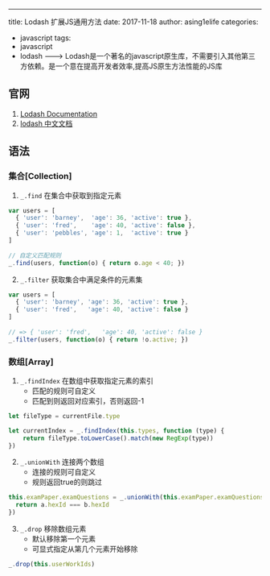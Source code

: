 ---
title: Lodash 扩展JS通用方法
date: 2017-11-18
author: asing1elife
categories:
 - javascript
tags:
 - javascript
 - lodash
---> Lodash是一个著名的javascript原生库，不需要引入其他第三方依赖。是一个意在提高开发者效率,提高JS原生方法性能的JS库  

## 官网
1. [Lodash Documentation](https://lodash.com/docs/)
2. [lodash 中文文档](http://www.css88.com/doc/lodash/4.16.1.html)

## 语法
### 集合[Collection]
1. `_.find`  在集合中获取到指定元素

```javascript
var users = [
  { 'user': 'barney',  'age': 36, 'active': true },
  { 'user': 'fred',    'age': 40, 'active': false },
  { 'user': 'pebbles', 'age': 1,  'active': true }
]
 
// 自定义匹配规则
_.find(users, function(o) { return o.age < 40; })
```

2. `_.filter` 获取集合中满足条件的元素集

```javascript
var users = [
  { 'user': 'barney', 'age': 36, 'active': true },
  { 'user': 'fred',   'age': 40, 'active': false }
]
 
// => { 'user': 'fred',   'age': 40, 'active': false }
_.filter(users, function(o) { return !o.active; })
```

### 数组[Array]
1. `_.findIndex` 在数组中获取指定元素的索引
	* 匹配的规则可自定义
	* 匹配到则返回对应索引，否则返回-1

```javascript
let fileType = currentFile.type

let currentIndex = _.findIndex(this.types, function (type) {
	return fileType.toLowerCase().match(new RegExp(type))
})
```

2. `_.unionWith` 连接两个数组
	* 连接的规则可自定义
	* 规则返回true的则跳过

```javascript
this.examPaper.examQuestions = _.unionWith(this.examPaper.examQuestions, this.selectQuestions, (a, b) => {
  return a.hexId === b.hexId
})
```

3. `_.drop` 移除数组元素
	* 默认移除第一个元素
	* 可显式指定从第几个元素开始移除

```javascript
_.drop(this.userWorkIds)
```